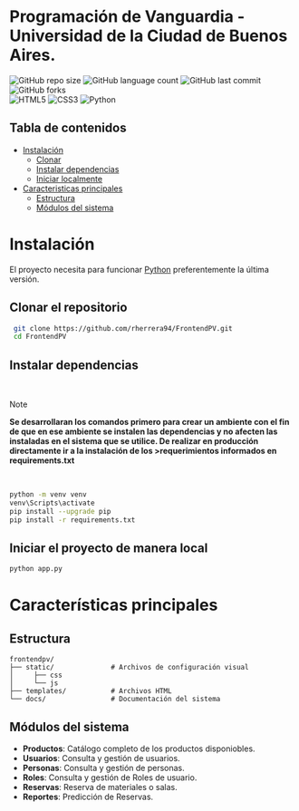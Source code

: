 # Programación de Vanguardia - Universidad de la Ciudad de Buenos Aires.
![GitHub repo size](https://img.shields.io/github/repo-size/rherrera94/FrontendPV?style=for-the-badge)
![GitHub language count](https://img.shields.io/github/languages/count/rherrera94/FrontendPV?style=for-the-badge)
![GitHub last commit](https://img.shields.io/github/last-commit/rherrera94/FrontendPV?style=for-the-badge)
![GitHub forks](https://img.shields.io/github/forks/rherrera94/FrontendPV?style=for-the-badge)
<br>
![HTML5](https://img.shields.io/badge/HTML5-E34F26?style=for-the-badge&logo=html5&logoColor=white)
![CSS3](https://img.shields.io/badge/CSS3-1572B6?style=for-the-badge&logo=css3&logoColor=white)
![Python](https://img.shields.io/badge/Python-3776AB?style=for-the-badge&logo=python&logoColor=white)

## Tabla de contenidos
- [Instalación](#Instalación)
   - [Clonar](#Clonar-el-repositorio)
   - [Instalar dependencias](#Instalar-dependencias)
   - [Iniciar localmente](#Iniciar-el-proyecto-de-manera-local)
- [Caracteristicas principales](#Características-principales)
   - [Estructura](#Estructura)
   - [Módulos del sistema](#Módulos-del-sistema)


# Instalación

 
El proyecto necesita para funcionar [Python](https://www.python.org/downloads/) preferentemente la última versión.


## Clonar el repositorio

   ```bash
    git clone https://github.com/rherrera94/FrontendPV.git
    cd FrontendPV
   ```
## Instalar dependencias

<br>

> [!NOTE] 
> **Se desarrollaran los comandos primero para crear un ambiente con el fin de que en ese ambiente se instalen las dependencias
> y no afecten las instaladas en el sistema que se utilice. De realizar en producción directamente ir a la instalación de los >requerimientos
>informados en requirements.txt**
<br>

```bash
python -m venv venv
venv\Scripts\activate
pip install --upgrade pip
pip install -r requirements.txt

```

## Iniciar el proyecto de manera local

```bash
python app.py
```
# Características principales

## Estructura

```
frontendpv/
├── static/              # Archivos de configuración visual
│     ├── css
│     └── js   
├── templates/           # Archivos HTML
└── docs/                # Documentación del sistema
```
## Módulos del sistema
- **Productos**: Catálogo completo de los productos disponiobles.
- **Usuarios**: Consulta y gestión de usuarios.
- **Personas**: Consulta y gestión de personas.
- **Roles**: Consulta y gestión de Roles de usuario.
- **Reservas**: Reserva de materiales o salas.
- **Reportes**: Predicción de Reservas.


